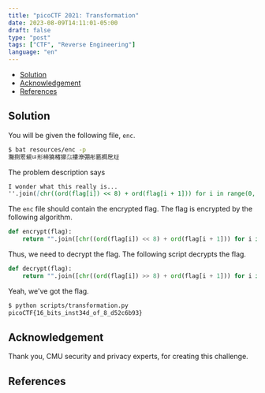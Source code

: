 ```yaml
---
title: "picoCTF 2021: Transformation"
date: 2023-08-09T14:11:01-05:00
draft: false
type: "post"
tags: ["CTF", "Reverse Engineering"]
language: "en"
---
```


- [Solution](#solution)
- [Acknowledgement](#acknowledgement)
- [References](#references)

## Solution

You will be given the following file, `enc`.

```sh
$ bat resources/enc -p
灩捯䍔䙻ㄶ形楴獟楮獴㌴摟潦弸彤㔲挶戹㍽
```

The problem description says

```markdown
I wonder what this really is...
''.join([chr((ord(flag[i]) << 8) + ord(flag[i + 1])) for i in range(0, len(flag), 2)])
```

The `enc` file should contain the encrypted flag. The flag is encrypted by the following algorithm.

```python
def encrypt(flag):
    return "".join([chr((ord(flag[i]) << 8) + ord(flag[i + 1])) for i in range(0, len(flag), 2)])
```

Thus, we need to decrypt the flag. The following script decrypts the flag.

```python
def decrypt(flag):
    return "".join([chr((ord(flag[i]) >> 8) + ord(flag[i + 1])) for i in range(0, len(flag), 2)])
```

Yeah, we've got the flag.

```txt
$ python scripts/transformation.py
picoCTF{16_bits_inst34d_of_8_d52c6b93}
```

## Acknowledgement

Thank you, CMU security and privacy experts, for creating this challenge.

## References
